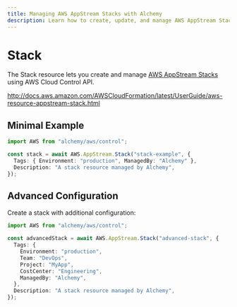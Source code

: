 ```yaml
---
title: Managing AWS AppStream Stacks with Alchemy
description: Learn how to create, update, and manage AWS AppStream Stacks using Alchemy Cloud Control.
---
```


# Stack

The Stack resource lets you create and manage [AWS AppStream Stacks](https://docs.aws.amazon.com/appstream/latest/userguide/) using AWS Cloud Control API.

http://docs.aws.amazon.com/AWSCloudFormation/latest/UserGuide/aws-resource-appstream-stack.html

## Minimal Example

```ts
import AWS from "alchemy/aws/control";

const stack = await AWS.AppStream.Stack("stack-example", {
  Tags: { Environment: "production", ManagedBy: "Alchemy" },
  Description: "A stack resource managed by Alchemy",
});
```

## Advanced Configuration

Create a stack with additional configuration:

```ts
import AWS from "alchemy/aws/control";

const advancedStack = await AWS.AppStream.Stack("advanced-stack", {
  Tags: {
    Environment: "production",
    Team: "DevOps",
    Project: "MyApp",
    CostCenter: "Engineering",
    ManagedBy: "Alchemy",
  },
  Description: "A stack resource managed by Alchemy",
});
```

